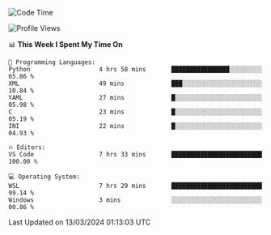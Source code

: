 <!--START_SECTION:waka-->
![Code Time](http://img.shields.io/badge/Code%20Time-594%20hrs%2053%20mins-blue)

![Profile Views](http://img.shields.io/badge/Profile%20Views-0-blue)

📊 **This Week I Spent My Time On** 

```text
💬 Programming Languages: 
Python                   4 hrs 58 mins       ████████████████░░░░░░░░░   65.86 % 
XML                      49 mins             ███░░░░░░░░░░░░░░░░░░░░░░   10.84 % 
YAML                     27 mins             █░░░░░░░░░░░░░░░░░░░░░░░░   05.98 % 
C                        23 mins             █░░░░░░░░░░░░░░░░░░░░░░░░   05.19 % 
INI                      22 mins             █░░░░░░░░░░░░░░░░░░░░░░░░   04.93 % 

🔥 Editors: 
VS Code                  7 hrs 33 mins       █████████████████████████   100.00 % 

💻 Operating System: 
WSL                      7 hrs 29 mins       █████████████████████████   99.14 % 
Windows                  3 mins              ░░░░░░░░░░░░░░░░░░░░░░░░░   00.86 % 
```


 Last Updated on 13/03/2024 01:13:03 UTC
<!--END_SECTION:waka-->
